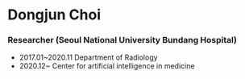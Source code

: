 # Dongjun Choi

### Researcher (Seoul National University Bundang Hospital)

- 2017.01~2020.11 Department of Radiology
- 2020.12~        Center for artificial intelligence in medicine
